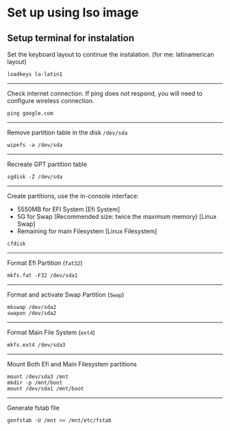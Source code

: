 # Set up using Iso image

## Setup terminal for instalation
Set the keyboard layout to continue the instalation. (for me: latinamerican layout)
```
loadkeys la-latin1
```
---
Check internet connection. If ping does not respond, you will need to configure wireless connection.
```
ping google.com
````
---
Remove partition table in the disk `/dev/sda`
```
wipefs -a /dev/sda
```
---
Recreate GPT partition table
```
sgdisk -Z /dev/sda
```
---
Create partitions, use the in-console interface:

* 5550MB for EFI System [Efi System]
* 5G for Swap (Recommended size: twice the maximum memory) [Linux Swap]
* Remaining for main Filesystem [Linux Filesystem]
```
cfdisk
```
---
Format Efi Partition (`fat32`)
```
mkfs.fat -F32 /dev/sda1
```
---
Format and activate Swap Partition (`Swap`)
```
mkswap /dev/sda2
swapon /dev/sda2
```
---
Format Main File System (`ext4`)
```
mkfs.ext4 /dev/sda3
```
---
Mount Both Efi and Main Filesystem partitions
```
mount /dev/sda3 /mnt
mkdir -p /mnt/boot
mount /dev/sda1 /mnt/boot
```
---
Generate fstab file
```
genfstab -U /mnt >> /mnt/etc/fstab
```

